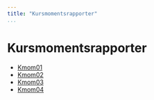 ```yaml
---
title: "Kursmomentsrapporter"
...
```

Kursmomentsrapporter
=========================

* [Kmom01](reports/kmom01)
* [Kmom02](reports/kmom02)
* [Kmom03](reports/kmom03)
* [Kmom04](reports/kmom04)
